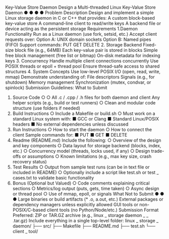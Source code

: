 Key-Value Store Daemon
Design a Multi-threaded Linux Key-Value Store Daemon
●
●
●
●
Problem Description
Design and implement a simple Linux storage daemon in C or C++ that provides:
A custom block-based key-value store
A command-line client to read/write keys
A backend file or device acting as the persistent storage
Requirements
1.Daemon Functionality
Run as a Linux daemon (use fork, setsid, etc.)
Accept client requests over:
Option A: UNIX domain sockets
Option B: Named pipes (FIFO)
Support commands:
PUT <key> <value>
GET <key>
DELETE <key>
2. Storage Backend
Fixed-size block file (e.g., 64MB)
Each key-value pair is stored in blocks
Simple free block management (free list or bitmap)
On-disk metadata for indexing keys
3. Concurrency
Handle multiple client connections concurrently
Use POSIX threads or epoll + thread pool
Ensure thread-safe access to shared structures
4. System Concepts
Use low-level POSIX I/O (open, read, write, mmap)
Demonstrate understanding of:
File descriptors
Signals (e.g., for shutdown)
Memory management
Synchronization (mutex, condvar, or spinlock)
Submission Guidelines:
What to Submit
1. Source Code
○
○
All .c / .cpp / .h files for both daemon and client
Any helper scripts (e.g., build or test runners)
○
Clean and modular code structure (use folders if needed)
2. Build Instructions
○
Include a Makefile or build.sh
○
Must work on a standard Linux system with:
■ GCC or Clang
■ Standard Linux/POSIX headers
■ No external dependencies unless discussed
3. Run Instructions
○
How to start the daemon
○
How to connect the client
Sample commands for:
■ PUT <key> <value>
■ GET <key>
■ DELETE <key>
4. Readme (README.md)
Include the following:
○
Overview of the design and key components
○
Data layout for storage backend (blocks, index, etc.)
○
Concurrency model (threads, locks used, if any)
○
Design trade-offs or assumptions
○
Known limitations (e.g., max key size, crash recovery status)
5. Test Results
○
Output from sample test runs (can be in text file or included in README)
○
Optionally include a script like test.sh or test
_
cases.txt to validate basic functionality
6. Bonus (Optional but Valued)
○
Code comments explaining critical sections
○
Metrics/log output (puts, gets, time taken)
○
Async design or thread pool
○
Use of mmap, epoll, or signals
What Not to Submit
●
●
●
Large binaries or build artifacts (*
.o, a.out, etc.)
External packages or dependency managers unless explicitly allowed
GUI tools or non-POSIX/C-based client tools (no Python/Node/etc.)
Submission Format
Preferred: ZIP or TAR.GZ archive (e.g., linux
_
storage
daemon
_
_
<yourname>.tar.gz)
Include everything in a single top-level folder:
linux
_
storage
_
daemon/
├── src/
├── Makefile
├── README.md
├── test.sh
└── client
_
tool/
